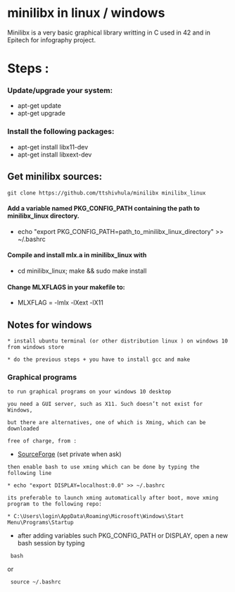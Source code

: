 # minilibx in linux / windows
Minilibx is a very basic graphical library writting in C used in 42
and in Epitech for infography project.
# Steps :

### Update/upgrade your system:

* apt-get update
* apt-get upgrade

### Install the following packages:

* apt-get install libx11-dev
* apt-get install libxext-dev

## Get minilibx sources:
```
git clone https://github.com/ttshivhula/minilibx minilibx_linux
```

#### Add a variable named PKG_CONFIG_PATH containing the path to minilibx_linux directory.

* echo "export PKG_CONFIG_PATH=path_to_minilibx_linux_directory" >> ~/.bashrc

#### Compile and install mlx.a in minilibx_linux with

* cd minilibx_linux; make && sudo make install

#### Change MLXFLAGS in your makefile to:

* MLXFLAG = -lmlx -lXext -lX11

## Notes for windows
```
* install ubuntu terminal (or other distribution linux ) on windows 10 from windows store

* do the previous steps + you have to install gcc and make
```
### Graphical programs
```
to run graphical programs on your windows 10 desktop

you need a GUI server, such as X11. Such doesn’t not exist for Windows,

but there are alternatives, one of which is Xming, which can be downloaded

free of charge, from :
```
* [SourceForge](https://sourceforge.net/projects/xming/) (set private when ask)
```
then enable bash to use xming which can be done by typing the following line

* echo "export DISPLAY=localhost:0.0" >> ~/.bashrc

its preferable to launch xming automatically after boot, move xming program to the following repo:

* C:\Users\login\AppData\Roaming\Microsoft\Windows\Start Menu\Programs\Startup
```

- after adding variables such PKG_CONFIG_PATH or DISPLAY, open a new bash session by typing
```
 bash
```
or
```
 source ~/.bashrc
```
